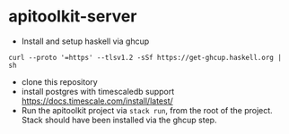 # apitoolkit-server

- Install and setup haskell via ghcup
```
curl --proto '=https' --tlsv1.2 -sSf https://get-ghcup.haskell.org | sh
```
- clone this repository
- install postgres with timescaledb support https://docs.timescale.com/install/latest/
- Run the apitoolkit project via `stack run`, from the root of the project. Stack should have been installed via the ghcup step.

